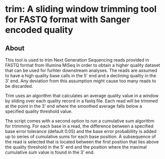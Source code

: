# trim: A sliding window trimming tool for FASTQ format with Sanger encoded quality
## About
This tool is used to trim Next Generation Sequencing reads provided in FASTQ format from Illumina MiSeq in order to obtain a higher quality dataset that can be used for furhter downstream analyses. The reads are assumed to have a high quality base calls in the 5' end and a declining quality in the 3' end. Any deviation from this assumption might cause too many reads to be discarded.

Trim uses an algorithm that calculates an average quality value in a window by sliding over each quality record in a fastq file. Each read will be trimmed at the point in the 3' end where the smoothed average falls below a specified quality threshold value.

The script comes with a second option to run a cumulative sum algorithm for trimming. For each base in a read, the difference between a specified base error tolerance (default 0.05) and the base error probablility is added up to series of cumulative sums for each base position. A subsequence of the read is selected that is located between the first position that lies above the quality threshold in the 5' end and the position where the maximal cumulative sum value is found in the 3' end. 

